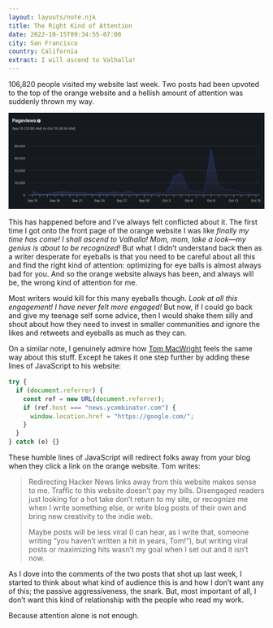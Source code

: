 ```yaml
---
layout: layouts/note.njk
title: The Right Kind of Attention
date: 2022-10-15T09:34:55-07:00
city: San Francisco
country: California
extract: I will ascend to Valhalla!
---
```


106,820 people visited my website last week. Two posts had been upvoted to the top of the orange website and a hellish amount of attention was suddenly thrown my way.

![A screenshot of the number pageviews of this here humble website last week](/images/analytics-sadness.png)

This has happened before and I’ve always felt conflicted about it. The first time I got onto the front page of the orange website I was like _finally my time has come! I shall ascend to Valhalla! Mom, mom, take a look—my genius is about to be recognized!_ But what I didn’t understand back then as a writer desperate for eyeballs is that you need to be careful about all this and find the right kind of attention: optimizing for eye balls is almost always bad for you. And so the orange website always has been, and always will be, the wrong kind of attention for me.

Most writers would kill for this many eyeballs though. _Look at all this engagement! I have never felt more engaged!_ But now, if I could go back and give my teenage self some advice, then I would shake them silly and shout about how they need to invest in smaller communities and ignore the likes and retweets and eyeballs as much as they can.

On a similar note, I genuinely admire how [Tom MacWright](https://macwright.com/2022/09/15/hacker-news.html) feels the same way about this stuff. Except he takes it one step further by adding these lines of JavaScript to his website:

```javascript
try {
  if (document.referrer) {
    const ref = new URL(document.referrer);
    if (ref.host === "news.ycombinator.com") {
      window.location.href = "https://google.com/";
    }
  }
} catch (e) {}
```

These humble lines of JavaScript will redirect folks away from your blog when they click a link on the orange website. Tom writes:

> Redirecting Hacker News links away from this website makes sense to me. Traffic to this website doesn’t pay my bills. Disengaged readers just looking for a hot take don’t return to my site, or recognize me when I write something else, or write blog posts of their own and bring new creativity to the indie web.
>
> Maybe posts will be less viral (I can hear, as I write that, someone writing “you haven’t written a hit in years, Tom!”), but writing viral posts or maximizing hits wasn’t my goal when I set out and it isn’t now.

As I dove into the comments of the two posts that shot up last week, I started to think about what kind of audience this is and how I don’t want any of this; the passive aggressiveness, the snark. But, most important of all, I don’t want this kind of relationship with the people who read my work.

Because attention alone is not enough.
